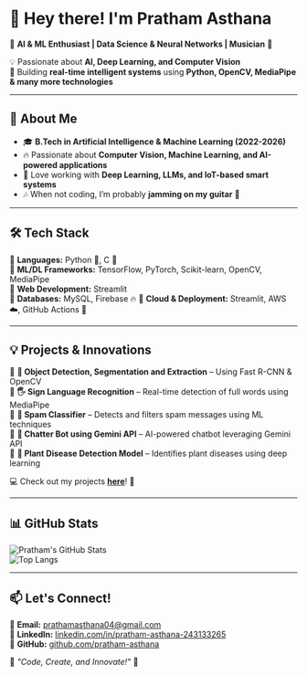# 👋 Hey there! I'm Pratham Asthana  

🚀 **AI & ML Enthusiast | Data Science & Neural Networks | Musician** 🎸  

💡 Passionate about **AI, Deep Learning, and Computer Vision**  
🎯 Building **real-time intelligent systems** using **Python, OpenCV, MediaPipe & many more technologies**  

---

## 🚀 About Me  

- 🎓 **B.Tech in Artificial Intelligence & Machine Learning (2022-2026)**  
- 🔥 Passionate about **Computer Vision, Machine Learning, and AI-powered applications**  
- 🤖 Love working with **Deep Learning, LLMs, and IoT-based smart systems**  
- 🎶 When not coding, I’m probably **jamming on my guitar** 🎸  

---

## 🛠️ Tech Stack  

🔹 **Languages:** Python 🐍, C 🚀  
🔹 **ML/DL Frameworks:** TensorFlow, PyTorch, Scikit-learn, OpenCV, MediaPipe  
🔹 **Web Development:** Streamlit  
🔹 **Databases:** MySQL, Firebase 🔥
🔹 **Cloud & Deployment:** Streamlit, AWS ☁️, GitHub Actions 🚀  

---

## 💡 Projects & Innovations  

🔹 **🎯 Object Detection, Segmentation and Extraction** – Using Fast R-CNN & OpenCV    
🔹 **🖐️ Sign Language Recognition** – Real-time detection of full words using MediaPipe  
🔹 **📩 Spam Classifier** – Detects and filters spam messages using ML techniques  
🔹 **💬 Chatter Bot using Gemini API** – AI-powered chatbot leveraging Gemini API  
🔹 **🌿 Plant Disease Detection Model** – Identifies plant diseases using deep learning  
 

💻 Check out my projects **[here](https://github.com/pratham-asthana?tab=repositories)**! 🚀  

---

## 📊 GitHub Stats  

![Pratham's GitHub Stats](https://github-readme-stats.vercel.app/api?username=pratham-asthana&show_icons=true&theme=radical)  
![Top Langs](https://github-readme-stats.vercel.app/api/top-langs/?username=pratham-asthana&layout=compact&theme=radical)  

---

## 📫 Let's Connect!  

🔹 **Email:** [prathamasthana04@gmail.com](mailto:prathamasthana04@gmail.com)  
🔹 **LinkedIn:** [linkedin.com/in/pratham-asthana-243133265](https://linkedin.com/in/pratham-asthana-243133265)  
🔹 **GitHub:** [github.com/pratham-asthana](https://github.com/pratham-asthana)  

🌟 _"Code, Create, and Innovate!"_ 🚀  
